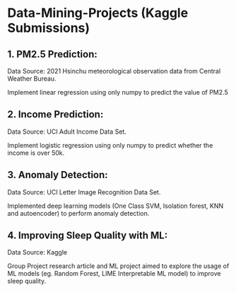 # Data-Mining-Projects (Kaggle Submissions)


## 1. PM2.5 Prediction: 
Data Source: 2021 Hsinchu meteorological observation data from Central Weather Bureau.

Implement linear regression using only numpy to predict the value of PM2.5

## 2. Income Prediction: 
Data Source: UCI Adult Income Data Set.

Implement logistic regression using only numpy to predict whether the income is over 50k.


## 3. Anomaly Detection: 
Data Source: UCI Letter Image Recognition Data Set.

Implemented deep learning models (One Class SVM, Isolation forest, KNN and autoencoder) to perform anomaly detection.

## 4. Improving Sleep Quality with ML: 
Data Source: Kaggle

Group Project research article and ML project aimed to explore the usage of ML models (eg. Random Forest, LIME Interpretable ML model) to improve sleep quality.
